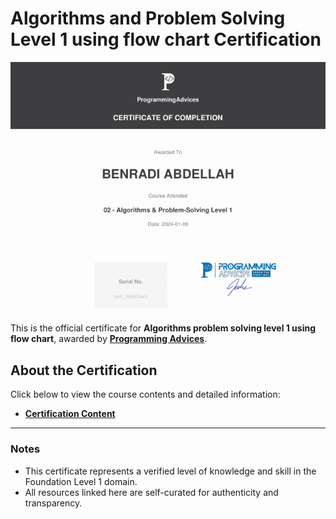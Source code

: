 # Algorithms and Problem Solving Level 1 using flow chart Certification

[![Algo Lev 1 Flow Chart](./02_Algorithms_problem_solving_level_1.png)](02_Algorithms_problem_solving_level_1.pdf)

This is the official certificate for **Algorithms problem solving level 1 using flow chart**, awarded by **[Programming Advices](../README.md)**.

## About the Certification

Click below to view the course contents and detailed information:

- **[Certification Content](https://github.com/BENRADI-ABDELLAH/Problem_Solving/tree/main/ProgrammingAdvices.com/Level__1.0)**

---

### Notes

- This certificate represents a verified level of knowledge and skill in the Foundation Level 1 domain.
- All resources linked here are self-curated for authenticity and transparency.
